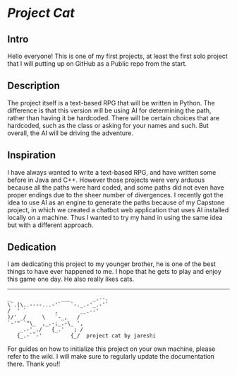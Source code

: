 # *Project Cat*

## Intro
Hello everyone! This is one of my first projects, at least the first solo project that I will putting up on GitHub as a Public repo from the start.

## Description
The project itself is a text-based RPG that will be written in Python. The difference is that this version will be using AI for determining the path, rather than having it be hardcoded. There will be certain choices that are hardcoded, such as the class or asking for your names and such. But overall, the AI will be driving the adventure.

## Inspiration
I have always wanted to write a text-based RPG, and have written some before in Java and C++. However those projects were very arduous because all the paths were hard coded, and some paths did not even have proper endings due to the sheer number of divergences. I recently got the idea to use AI as an engine to generate the paths because of my Capstone project, in which we created a chatbot web application that uses AI installed locally on a machine. Thus I wanted to try my hand in using the same idea but with a different approach.

## Dedication
I am dedicating this project to my younger brother, he is one of the best things to have ever happened to me. I hope that he gets to play and enjoy this game one day. He also really likes cats.

---
    _                ___       _.--.
    \`.|\..----...-'`   `-._.-'_.-'`
    /  ' `         ,       __.--'
    )/' _/     \   `-_,   /
    `-'" `"\_  ,_.-;_.-\_ ',     
        _.-'_./   {_.'   ; /
       {_.-``-'         {_/  project cat by jareshi

For guides on how to initialize this project on your own machine, please refer to the wiki. I will make sure to regularly update the documentation there. Thank you!!